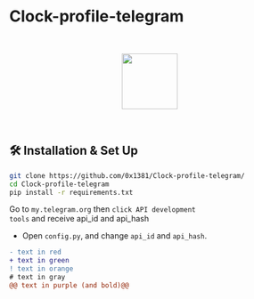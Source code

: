 # Clock-profile-telegram

<br>
<p align="center">
  <img src="https://cdn.jsdelivr.net/npm/programming-languages-logos/src/python/python.png" height="100">
</p>
<br>

## 🛠 Installation & Set Up

```bash
git clone https://github.com/0x1381/Clock-profile-telegram/
cd Clock-profile-telegram
pip install -r requirements.txt

```

Go to <code>my.telegram.org</code> then <code>click API development tools</code> and receive api_id and api_hash

  - Open <code>config.py</code>, and change <code>api_id</code> and <code>api_hash</code>.
  

```diff
- text in red
+ text in green
! text in orange
# text in gray
@@ text in purple (and bold)@@
```


